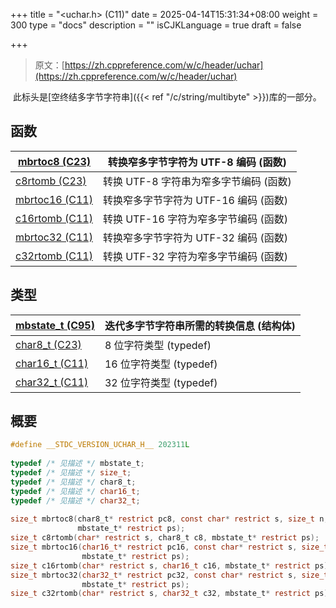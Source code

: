 +++
title = "<uchar.h> (C11)"
date = 2025-04-14T15:31:34+08:00
weight = 300
type = "docs"
description = ""
isCJKLanguage = true
draft = false

+++

> 原文：[https://zh.cppreference.com/w/c/header/uchar](https://zh.cppreference.com/w/c/header/uchar)

​	此标头是[空终结多字节字符串]({{< ref "/c/string/multibyte" >}})库的一部分。

## 函数

| [mbrtoc8 (C23)<br />](https://zh.cppreference.com/w/c/string/multibyte/mbrtoc8) | 转换窄多字节字符为 UTF-8 编码 (函数)   |
| ------------------------------------------------------------ | -------------------------------------- |
| [c8rtomb (C23)<br />](https://zh.cppreference.com/w/c/string/multibyte/c8rtomb) | 转换 UTF-8 字符串为窄多字节编码 (函数) |
| [mbrtoc16 (C11)<br />](https://zh.cppreference.com/w/c/string/multibyte/mbrtoc16) | 转换窄多字节字符为 UTF-16 编码 (函数)  |
| [c16rtomb (C11)<br />](https://zh.cppreference.com/w/c/string/multibyte/c16rtomb) | 转换 UTF-16 字符为窄多字节编码 (函数)  |
| [mbrtoc32 (C11)<br />](https://zh.cppreference.com/w/c/string/multibyte/mbrtoc32) | 转换窄多字节字符为 UTF-32 编码 (函数)  |
| [c32rtomb (C11)<br />](https://zh.cppreference.com/w/c/string/multibyte/c32rtomb) | 转换 UTF-32 字符为窄多字节编码 (函数)  |

## 类型

| [mbstate_t (C95)<br />](https://zh.cppreference.com/w/c/string/multibyte/mbstate_t) | 迭代多字节字符串所需的转换信息 (结构体) |
| ------------------------------------------------------------ | --------------------------------------- |
| [char8_t (C23)<br />](https://zh.cppreference.com/w/c/string/multibyte/char8_t) | 8 位字符类型 (typedef)                  |
| [char16_t (C11)<br />](https://zh.cppreference.com/w/c/string/multibyte/char16_t) | 16 位字符类型 (typedef)                 |
| [char32_t (C11)<br />](https://zh.cppreference.com/w/c/string/multibyte/char32_t) | 32 位字符类型 (typedef)                 |

## 概要

``` c
#define __STDC_VERSION_UCHAR_H__ 202311L
 
typedef /* 见描述 */ mbstate_t;
typedef /* 见描述 */ size_t;
typedef /* 见描述 */ char8_t;
typedef /* 见描述 */ char16_t;
typedef /* 见描述 */ char32_t;
 
size_t mbrtoc8(char8_t* restrict pc8, const char* restrict s, size_t n,
               mbstate_t* restrict ps);
size_t c8rtomb(char* restrict s, char8_t c8, mbstate_t* restrict ps);
size_t mbrtoc16(char16_t* restrict pc16, const char* restrict s, size_t n,
                mbstate_t* restrict ps);
size_t c16rtomb(char* restrict s, char16_t c16, mbstate_t* restrict ps);
size_t mbrtoc32(char32_t* restrict pc32, const char* restrict s, size_t n,
                mbstate_t* restrict ps);
size_t c32rtomb(char* restrict s, char32_t c32, mbstate_t* restrict ps);
```
